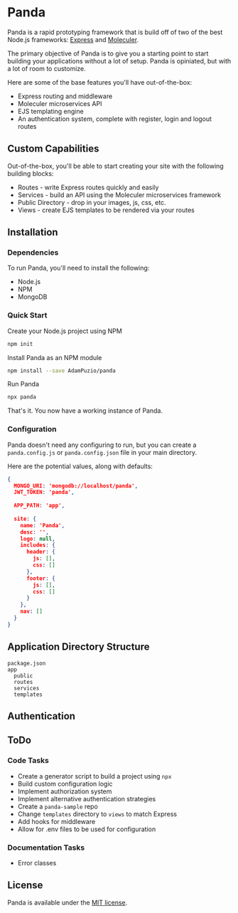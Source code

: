 # Panda

Panda is a rapid prototyping framework that is build off of two of the best Node.js frameworks: [Express](http://expressjs.com) and [Moleculer](https://moleculer.services). 

The primary objective of Panda is to give you a starting point to start building your applications without a lot of setup. Panda is opiniated, but with a lot of room to customize.

Here are some of the base features you'll have out-of-the-box:
* Express routing and middleware
* Moleculer microservices API 
* EJS templating engine
* An authentication system, complete with register, login and logout routes

## Custom Capabilities

Out-of-the-box, you'll be able to start creating your site with the following building blocks:
* Routes - write Express routes quickly and easily
* Services - build an API using the Moleculer microservices framework
* Public Directory - drop in your images, js, css, etc.
* Views - create EJS templates to be rendered via your routes

## Installation

### Dependencies

To run Panda, you'll need to install the following:
* Node.js
* NPM
* MongoDB

### Quick Start

Create your Node.js project using NPM
```bash
npm init
```

Install Panda as an NPM module
```bash
npm install --save AdamPuzio/panda
```

Run Panda
```js
npx panda
```

That's it. You now have a working instance of Panda.

### Configuration

Panda doesn't need any configuring to run, but you can create a `panda.config.js` or `panda.config.json` file in your main directory.

Here are the potential values, along with defaults:

```json
{
  MONGO_URI: 'mongodb://localhost/panda',
  JWT_TOKEN: 'panda',
  
  APP_PATH: 'app',
  
  site: {
    name: 'Panda',
    desc: '',
    logo: null,
    includes: {
      header: {
        js: [],
        css: []
      },
      footer: {
        js: [],
        css: []
      }
    },
    nav: []
  }
}
```

## Application Directory Structure

```
package.json
app
  public
  routes
  services
  templates
```

## Authentication

## ToDo

### Code Tasks

* Create a generator script to build a project using `npx`
* Build custom configuration logic
* Implement authorization system
* Implement alternative authentication strategies
* Create a `panda-sample` repo
* Change `templates` directory to `views` to match Express
* Add hooks for middleware
* Allow for .env files to be used for configuration

### Documentation Tasks

* Error classes

## License
Panda is available under the [MIT license](https://tldrlegal.com/license/mit-license).